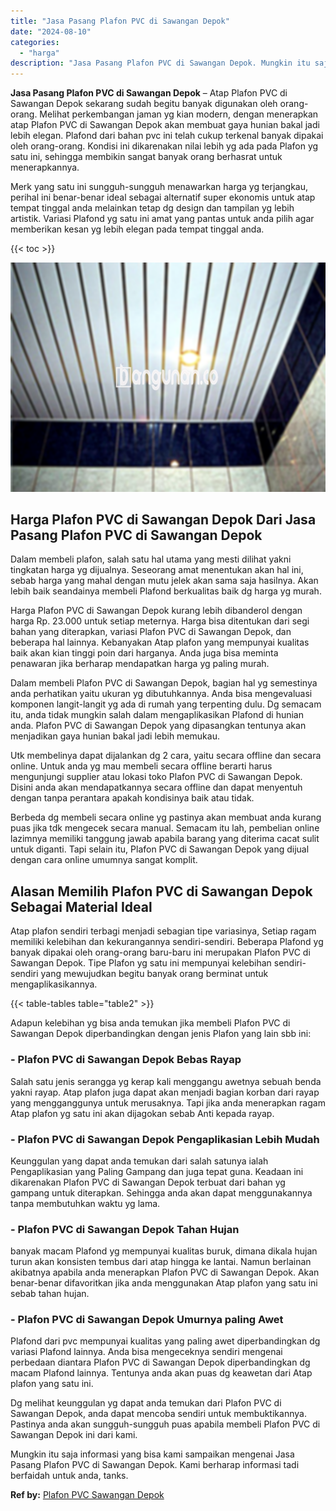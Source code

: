 ```yaml
---
title: "Jasa Pasang Plafon PVC di Sawangan Depok"
date: "2024-08-10"
categories: 
  - "harga"
description: "Jasa Pasang Plafon PVC di Sawangan Depok. Mungkin itu saja informasi yang bisa kami sampaikan mengenai Jasa Pasang Plafon PVC di Sawangan Depok. Kami berhara..."
---
```


**Jasa Pasang Plafon PVC di Sawangan Depok** – Atap Plafon PVC di Sawangan Depok sekarang sudah begitu banyak digunakan oleh orang-orang. Melihat perkembangan jaman yg kian modern, dengan menerapkan atap Plafon PVC di Sawangan Depok akan membuat gaya hunian bakal jadi lebih elegan. Plafond dari bahan pvc ini telah cukup terkenal banyak dipakai oleh orang-orang. Kondisi ini dikarenakan nilai lebih yg ada pada Plafon yg satu ini, sehingga membikin sangat banyak orang berhasrat untuk menerapkannya.

Merk yang satu ini sungguh-sungguh menawarkan harga yg terjangkau, perihal ini benar-benar ideal sebagai alternatif super ekonomis untuk atap tempat tinggal anda melainkan tetap dg design dan tampilan yg lebih artistik. Variasi Plafond yg satu ini amat yang pantas untuk anda pilih agar memberikan kesan yg lebih elegan pada tempat tinggal anda.

{{< toc >}}

![Jasa Pasang Plafon PVC di Sawangan Depok](/images/flafond-pvc-murah24.png)

## Harga Plafon PVC di Sawangan Depok Dari Jasa Pasang Plafon PVC di Sawangan Depok

Dalam membeli plafon, salah satu hal utama yang mesti dilihat yakni tingkatan harga yg dijualnya. Seseorang amat menentukan akan hal ini, sebab harga yang mahal dengan mutu jelek akan sama saja hasilnya. Akan lebih baik seandainya membeli Plafond berkualitas baik dg harga yg murah.

Harga Plafon PVC di Sawangan Depok kurang lebih dibanderol dengan harga Rp. 23.000 untuk setiap meternya. Harga bisa ditentukan dari segi bahan yang diterapkan, variasi Plafon PVC di Sawangan Depok, dan beberapa hal lainnya. Kebanyakan Atap plafon yang mempunyai kualitas baik akan kian tinggi poin dari harganya. Anda juga bisa meminta penawaran jika berharap mendapatkan harga yg paling murah.

Dalam membeli Plafon PVC di Sawangan Depok, bagian hal yg semestinya anda perhatikan yaitu ukuran yg dibutuhkannya. Anda bisa mengevaluasi komponen langit-langit yg ada di rumah yang terpenting dulu. Dg semacam itu, anda tidak mungkin salah dalam mengaplikasikan Plafond di hunian anda. Plafon PVC di Sawangan Depok yang dipasangkan tentunya akan menjadikan gaya hunian bakal jadi lebih memukau.

Utk membelinya dapat dijalankan dg 2 cara, yaitu secara offline dan secara online. Untuk anda yg mau membeli secara offline berarti harus mengunjungi supplier atau lokasi toko Plafon PVC di Sawangan Depok. Disini anda akan mendapatkannya secara offline dan dapat menyentuh dengan tanpa perantara apakah kondisinya baik atau tidak.

Berbeda dg membeli secara online yg pastinya akan membuat anda kurang puas jika tdk mengecek secara manual. Semacam itu lah, pembelian online lazimnya memiliki tanggung jawab apabila barang yang diterima cacat sulit untuk diganti. Tapi selain itu, Plafon PVC di Sawangan Depok yang dijual dengan cara online umumnya sangat komplit.

## Alasan Memilih Plafon PVC di Sawangan Depok Sebagai Material Ideal

Atap plafon sendiri terbagi menjadi sebagian tipe variasinya, Setiap ragam memiliki kelebihan dan kekurangannya sendiri-sendiri. Beberapa Plafond yg banyak dipakai oleh orang-orang baru-baru ini merupakan Plafon PVC di Sawangan Depok. Tipe Plafon yg satu ini mempunyai kelebihan sendiri-sendiri yang mewujudkan begitu banyak orang berminat untuk mengaplikasikannya.

{{< table-tables table="table2" >}}

Adapun kelebihan yg bisa anda temukan jika membeli Plafon PVC di Sawangan Depok diperbandingkan dengan jenis Plafon yang lain sbb ini:

### \- Plafon PVC di Sawangan Depok Bebas Rayap

Salah satu jenis serangga yg kerap kali menggangu awetnya sebuah benda yakni rayap. Atap plafon juga dapat akan menjadi bagian korban dari rayap yang mengganggunya untuk merusaknya. Tapi jika anda menerapkan ragam Atap plafon yg satu ini akan dijagokan sebab Anti kepada rayap.

### \- Plafon PVC di Sawangan Depok Pengaplikasian Lebih Mudah

Keunggulan yang dapat anda temukan dari salah satunya ialah Pengaplikasian yang Paling Gampang dan juga tepat guna. Keadaan ini dikarenakan Plafon PVC di Sawangan Depok terbuat dari bahan yg gampang untuk diterapkan. Sehingga anda akan dapat menggunakannya tanpa membutuhkan waktu yg lama.

### \- Plafon PVC di Sawangan Depok Tahan Hujan

banyak macam Plafond yg mempunyai kualitas buruk, dimana dikala hujan turun akan konsisten tembus dari atap hingga ke lantai. Namun berlainan akibatnya apabila anda menerapkan Plafon PVC di Sawangan Depok. Akan benar-benar difavoritkan jika anda menggunakan Atap plafon yang satu ini sebab tahan hujan.

### \- Plafon PVC di Sawangan Depok Umurnya paling Awet

Plafond dari pvc mempunyai kualitas yang paling awet diperbandingkan dg variasi Plafond lainnya. Anda bisa mengeceknya sendiri mengenai perbedaan diantara Plafon PVC di Sawangan Depok diperbandingkan dg macam Plafond lainnya. Tentunya anda akan puas dg keawetan dari Atap plafon yang satu ini.

Dg melihat keunggulan yg dapat anda temukan dari Plafon PVC di Sawangan Depok, anda dapat mencoba sendiri untuk membuktikannya. Pastinya anda akan sungguh-sungguh puas apabila membeli Plafon PVC di Sawangan Depok ini dari kami.

Mungkin itu saja informasi yang bisa kami sampaikan mengenai Jasa Pasang Plafon PVC di Sawangan Depok. Kami berharap informasi tadi berfaidah untuk anda, tanks.

**Ref by:** [Plafon PVC Sawangan Depok](https://id.wikipedia.org/wiki/Plafon)
